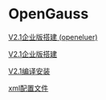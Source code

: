 # OpenGauss

[V2.1企业版搭建 (openeluer)](<V2.1企业版搭建 (openeluer)/V2.1企业版搭建 (openeluer).md> "V2.1企业版搭建 (openeluer)")

[V2.1企业版搭建](V2.1企业版搭建/V2.1企业版搭建.md "V2.1企业版搭建")

[V2.1编译安装](V2.1编译安装/V2.1编译安装.md "V2.1编译安装")

[xml配置文件](xml配置文件/xml配置文件.md "xml配置文件")
